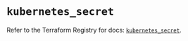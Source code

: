 # `kubernetes_secret`

Refer to the Terraform Registry for docs: [`kubernetes_secret`](https://registry.terraform.io/providers/hashicorp/kubernetes/2.28.0/docs/resources/secret).
